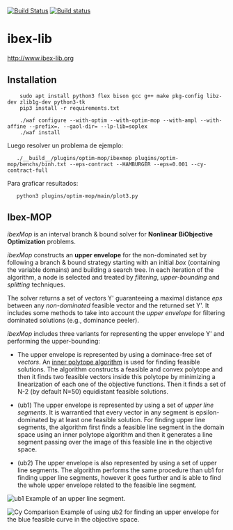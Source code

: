 [![Build Status](https://travis-ci.org/ibex-team/ibex-lib.svg?branch=master)](https://travis-ci.org/ibex-team/ibex-lib)
[![Build status](https://ci.appveyor.com/api/projects/status/9w1wxhvymsohs4gr/branch/master?svg=true)](https://ci.appveyor.com/project/Jordan08/ibex-lib-q0c47/branch/master)

ibex-lib
========

http://www.ibex-lib.org

Installation
-----------

````
    sudo apt install python3 flex bison gcc g++ make pkg-config libz-dev zlib1g-dev python3-tk
    pip3 install -r requirements.txt
    
    ./waf configure --with-optim --with-optim-mop --with-ampl --with-affine --prefix=. --gaol-dir= --lp-lib=soplex
    ./waf install
````

Luego resolver un problema de ejemplo:

       ./__build__/plugins/optim-mop/ibexmop plugins/optim-mop/benchs/binh.txt --eps-contract --HAMBURGER --eps=0.001 --cy-contract-full

Para graficar resultados:

       python3 plugins/optim-mop/main/plot3.py
       
Ibex-MOP
--------

*ibexMop* is an interval branch & bound solver for **Nonlinear BiObjective Optimization** problems.

*ibexMop* constructs an **upper envelope** for the non-dominated set
by following a branch & bound strategy starting with an initial *box* (containing the variable domains)
and building a search tree. In each iteration of the algorithm,
a node is selected and treated by *filtering*, *upper-bounding*
and *splitting* techniques.

The solver returns a set of vectors Y' guaranteeing a maximal distance *eps* between
any *non-dominated* feasible vector and the returned set Y'. It includes 
some methods to take into account the *upper envelope* 
for filtering dominated solutions (e.g., dominance peeler).

*ibexMop* includes three variants for representing the upper envelope Y' and performing the upper-bounding:

  * The upper envelope is represented by using a dominace-free set of *vectors*. An
  [inner polytope algorithm](http://citeseerx.ist.psu.edu/viewdoc/download?doi=10.1.1.653.5777&rep=rep1&type=pdf)
  is used for finding feasible solutions. The algorithm constructs a feasible and convex polytope and then it finds
two feasible vectors inside this polytope by minimizing a linearization of each one of the objective functions.
Then it finds a set of N-2 (by default N=50) equidistant feasible solutions.

  * (ub1) The upper envelope is represented by using a set of *upper line segments*. 
  It is warrantied that every vector in any segment is epsilon-dominated 
  by at least one feasible solution. For finding upper line segments, the 
  algorithm first finds a feasible line segment in the domain space using an inner polytope algorithm 
  and then it generates a line segment passing over the image of this feasible line in the objective space. 
  
  * (ub2) The upper envelope is also represented by using a set of upper line segments. 
  The algorithm performs the same procedure than ub1 for finding upper line segments, however
  it goes further and is able to find the whole upper envelope related to the feasible line segment.

![ub1](https://imgur.com/H6zAwpO)
Example of an upper line segment.
  
![Cy Comparison](https://imgur.com/Wphf10d)
Example of using ub2 for finding an upper envelope for the blue feasible curve in the objective space.


